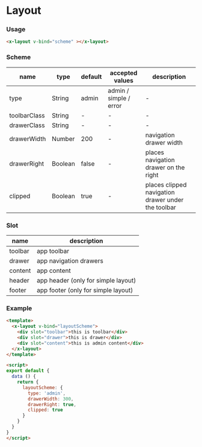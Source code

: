 # Layout


### Usage
```html
<x-layout v-bind="scheme" ></x-layout>
```


### Scheme
| name         | type    | default | accepted values        | description                                        |
| ------------ | ------- | ------- | ---------------------- | -------------------------------------------------- |
| type         | String  | admin   | admin / simple / error | -                                                  |
| toolbarClass | String  | -       | -                      | -                                                  |
| drawerClass  | String  | -       | -                      | -                                                  |
| drawerWidth  | Number  | 200     | -                      | navigation drawer width                            |
| drawerRight  | Boolean | false   | -                      | places navigation drawer on the right              |
| clipped      | Boolean | true    | -                      | places clipped navigation drawer under the toolbar |

### Slot
| name    | description                         |
| ------- | ----------------------------------- |
| toolbar | app toolbar                         |
| drawer  | app navigation drawers              |
| content | app content                         |
| header  | app header (only for simple layout) |
| footer  | app footer (only for simple layout) |


### Example
```html
<template>
  <x-layout v-bind="layoutScheme">
    <div slot="toolbar">this is toolbar</div>
    <div slot="drawer">this is drawer</div>
    <div slot="content">this is admin content</div>
  </x-layout>
</template>

<script>
export default {
  data () {
    return {
      layoutScheme: {
        type: 'admin',
        drawerWidth: 300,
        drawerRight: true,
        clipped: true
      }
    }
  }
}
</script>
```